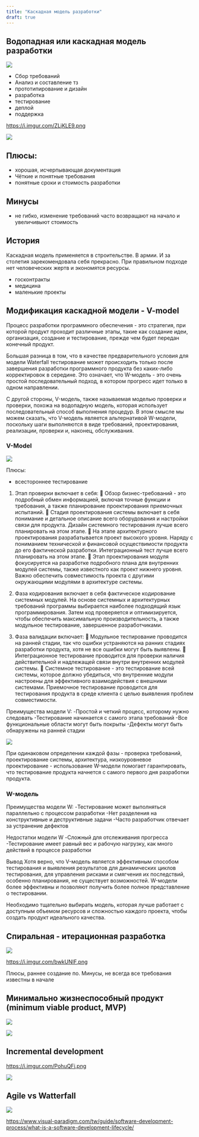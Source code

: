 ```yaml
---
title: "Каскадная модель разработки"
draft: true
---
```


## Водопадная или каскадная модель разработки

![](waterfall-model.png)

- Сбор требований
- Анализ и составление тз
- прототипирование и дизайн
- разработка
- тестирование
- деплой
- поддержка

https://i.imgur.com/ZLjKLE9.png

![](1970_Royce_Managing_the_Development_of_Large_Software_Systems_Fig10.png)

## Плюсы:
- хорошая, исчерпывающая документация
- Чёткие и понятные требования
- понятные сроки и стоимость разработки

## Минусы

- не гибко, изменение требований часто возвращают на начало и увеличивыют стоимость

## История

Каскадная модель применяется в строительстве. В армии. И за столетия зарекомендовала себя прекрасно. При правильном подходе нет человеческих жертв и экономятся ресурсы.

- госконтракты
- медицина
- маленькие проекты


## Модификация каскадной модели - V-model

Процесс разработки программного обеспечения - это стратегия, при которой продукт проходит различные этапы, такие как создание идеи, организация, создание и тестирование, прежде чем будет передан конечный продукт.

Большая разница в том, что в качестве предварительного условия для модели Waterfall тестирование может происходить только после завершения разработки программного продукта без каких-либо корректировок в середине. Это означает, что W-модель - это очень простой последовательный подход, в котором прогресс идет только в одном направлении.

С другой стороны, V-модель, также называемая моделью проверки и проверки, похожа на водопадную модель, которая использует последовательный способ выполнения процедур. В этом смысле мы можем сказать, что V-модель является альтернативой W-модели, поскольку шаги выполняются в виде требований, проектирования, реализации, проверки и, наконец, обслуживания.

### V-Model

![](v-model.jpg)

Плюсы:
- всестороннее тестирование

1) Этап проверки включает в себя:
    Обзор бизнес-требований - это подробный обмен информацией, включая точные функции и требования, а также планирование проектирования приемочных испытаний.
    Стадия проектирования системы включает в себя понимание и детальное описание всего оборудования и настройки связи для продукта. Дизайн системного тестирования лучше всего планировать на этом этапе.
    На этапе архитектурного проектирования разрабатывается проект высокого уровня. Наряду с пониманием технической и финансовой осуществимости продукта до его фактической разработки. Интеграционный тест лучше всего планировать на этом этапе.
    Этап проектирования модуля фокусируется на разработке подробного плана для внутренних модулей системы, также известного как проект нижнего уровня. Важно обеспечить совместимость проекта с другими окружающими модулями в архитектуре системы.

2) Фаза кодирования включает в себя
   фактическое кодирование системных модулей. На основе системных и архитектурных требований программы выбирается наиболее подходящий язык программирования. Затем код проверяется и оптимизируется, чтобы обеспечить максимальную производительность, а также модульное тестирование, завершенное разработчиками.

3) Фаза валидации включает:
    Модульное тестирование проводится на ранней стадии, так что ошибки устраняются на ранних стадиях разработки продукта, хотя не все ошибки могут быть выявлены.
    Интеграционное тестирование проводится для проверки наличия действительной и надлежащей связи внутри внутренних модулей системы.
    Системное тестирование - это тестирование всей системы, которое должно убедиться, что внутренние модули настроены для эффективного взаимодействия с внешними системами.
   Приемочное тестирование проводится для тестирования продукта в среде клиента с целью выявления проблем совместимости.

Преимущества модели V:
-Простой и четкий процесс,
которому нужно следовать -Тестирование начинается с самого этапа требований
-Все функциональные области могут быть покрыты
-Дефекты могут быть обнаружены на ранней стадии

![](w-model.png)

При одинаковом определении каждой фазы - проверка требований, проектирование системы, архитектура, низкоуровневое проектирование - использование W-модели помогает гарантировать, что тестирование продукта начнется с самого первого дня разработки продукта.

### W-модель

Преимущества модели W:
-Тестирование может выполняться параллельно с процессом разработки
-Нет разделения на конструктивные и деструктивные задачи
-Часто разработчик отвечает за устранение дефектов

Недостатки модели W
-Сложный для отслеживания прогресса
-Тестирование имеет равный вес и рабочую нагрузку, как много действий в процессе разработки

Вывод
Хотя верно, что V-модель является эффективным способом тестирования и выявления результатов для динамических циклов тестирования, для управления рисками и смягчения их последствий, особенно планирования, не существует возможностей. W-модели более эффективны и позволяют получить более полное представление о тестировании.

Необходимо тщательно выбирать модель, которая лучше работает с доступным объемом ресурсов и сложностью каждого проекта, чтобы создать продукт идеального качества.

## Спиральная - итерационная разработка

![](spiral-model.png)

https://i.imgur.com/bwkUNIF.png

Плюсы, раннее создание по.
Минусы, не всегда все требования известны в начале

## Минимально жизнеспособный продукт (minimum viable product, MVP) 

![](mvp-bad.png)

![](mvp-true.jpg)

## Incremental development

https://i.imgur.com/PohuQFj.png

![](incremental-development.png)

## Agile vs Watterfall

![](waterfall-vs-agile-software-development.png)

https://www.visual-paradigm.com/tw/guide/software-development-process/what-is-a-software-development-lifecycle/
